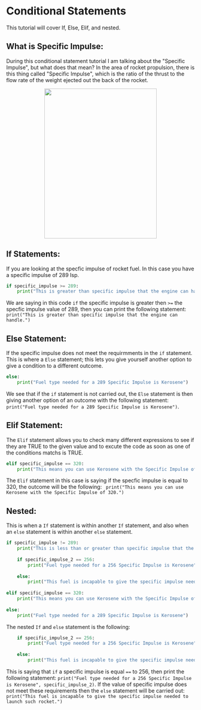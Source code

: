 # Conditional Statements
This tutorial will cover If, Else, Elif, and nested.

## What is Specific Impulse:
During this conditional statement tutorial I am talking about the "Specific Impulse", but what does that mean?
In the area of rocket propulsion, there is this thing called "Specific Impulse", which is the ratio of the thrust to the flow rate of the weight ejected out the back of the rocket. 

<p align="center">
  <img width="300" height="400" src="https://github.com/HannahCurrivan/ConditionalStatementsPython/blob/master/Ariane4.jpg">
</p>

## If Statements: 
If you are looking at the specfic impulse of rocket fuel. In this case you have a specific impulse of 289 Isp.

```python
if specific_impulse >= 289:
    print("This is greater than specific impulse that the engine can handle.")
```
We are saying in this code ```if``` the specific impulse is greater then ```>=``` the specfic impulse value of 289, then you can print the following statement: ```print("This is greater than specific impulse that the engine can handle.")```

## Else Statement:
If the specific impulse does not meet the requirmments in the ```if``` statement. This is where a ```Else``` statement; this lets you give yourself another option to give a condition to a different outcome.  

```python
else:
    print("Fuel type needed for a 289 Specific Impulse is Kerosene")
```
We see that if the ```if``` statement is not carried out, the ```Else``` statement is then giving another option of an outcome with the following statement: ```print("Fuel type needed for a 289 Specific Impulse is Kerosene")```.

## Elif Statement:
The ```Elif``` statement allows you to check many different expressions to see if they are TRUE to the given value and to excute the code as soon as one of the conditions matchs is TRUE. 

```python
elif specific_impulse == 320:
    print("This means you can use Kerosene with the Specific Impulse of 320.")
```
The ```Elif``` statement in this case is saying if the specfic impulse is equal to 320, the outcome will be the following: ``` print("This means you can use Kerosene with the Specific Impulse of 320.")```

## Nested:
This is when a ```If``` statement is within another ```If``` statement, and also when an ```else``` statement is within another ```else``` statement. 

```python
if specific_impulse != 289:
    print("This is less than or greater than specific impulse that the engine needs.")
    
    if specific_impulse_2 == 256:
        print("Fuel type needed for a 256 Specific Impulse is Kerosene", specific_impulse_2)
        
    else: 
        print("This fuel is incapable to give the specific impulse needed to launch such rocket.")
    
elif specific_impulse == 320:
    print("This means you can use Kerosene with the Specific Impulse of 320.")
    
else:
    print("Fuel type needed for a 289 Specific Impulse is Kerosene")
```
The nested ```If``` and ```else``` statement is the following: 
```python
    if specific_impulse_2 == 256:
        print("Fuel type needed for a 256 Specific Impulse is Kerosene", specific_impulse_2)
        
    else: 
        print("This fuel is incapable to give the specific impulse needed to launch such rocket.")
```
This is saying that ```if``` a specific impulse is equal ```==``` to 256, then print the following statement: ```print("Fuel type needed for a 256 Specific Impulse is Kerosene", specific_impulse_2)```. If the value of specific impulse does not meet these requirements then the ```else``` statement will be carried out: ```print("This fuel is incapable to give the specific impulse needed to launch such rocket.")```
